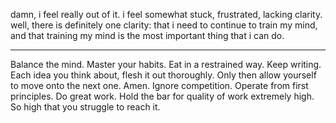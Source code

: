 damn, i feel really out of it. i feel somewhat stuck, frustrated, lacking clarity.
well, there is definitely one clarity: that i need to continue to train my mind, and that training my mind is the most important thing that i can do.

----

Balance the mind.
Master your habits.
Eat in a restrained way.
Keep writing. Each idea you think about, flesh it out thoroughly. Only then allow yourself to move onto the next one. Amen. Ignore competition. Operate from first principles. Do great work. Hold the bar for quality of work extremely high. So high that you struggle to reach it.
